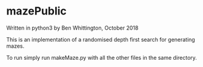 # mazePublic
Written in python3 by Ben Whittington, October 2018

This is an implementation of a randomised depth first search for generating mazes.

To run simply run makeMaze.py with all the other files in the same directory.
